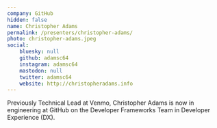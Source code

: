 ```yaml
---
company: GitHub
hidden: false
name: Christopher Adams
permalink: /presenters/christopher-adams/
photo: christopher-adams.jpeg
social:
    bluesky: null
    github: adamsc64
    instagram: adamsc64
    mastodon: null
    twitter: adamsc64
    website: http://christopheradams.info
---
```


Previously Technical Lead at Venmo, Christopher Adams is now in engineering at GitHub on the Developer Frameworks Team in Developer Experience (DX).